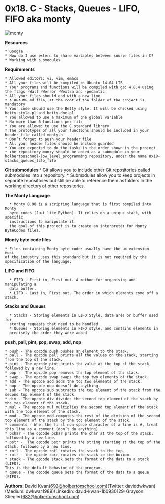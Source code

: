 # **0x18. C - Stacks, Queues - LIFO, FIFO aka monty**

![monty](https://pbs.twimg.com/media/CFYYWy6UEAE9Ow-.png)

**Resources**

	* Google
	* How do I use extern to share variables between source files in C?
	* Working with submodules

**Requirements**

    * Allowed editors: vi, vim, emacs
    * All your files will be compiled on Ubuntu 14.04 LTS
    * Your programs and functions will be compiled with gcc 4.8.4 using the flags -Wall -Werror -Wextra and -pedantic
    * All your files should end with a new line
    * A README.md file, at the root of the folder of the project is mandatory
    * Your code should use the Betty style. It will be checked using betty-style.pl and betty-doc.pl
    * You allowed to use a maximum of one global variable
    * No more than 5 functions per file
    * You are allowed to use the C standard library
    * The prototypes of all your functions should be included in your header file called monty.h
    * Don’t forget to push your header file
    * All your header files should be include guarded
    * You are expected to do the tasks in the order shown in the project
    * The repository monty should be added as a submodule to your
    holbertonschool-low_level_programming repository, under the name 0x18-stacks_queues_lifo_fifo

**Git submodules**
      * Git allows you to include other Git repositories called submodules into
       a repository.
      * Submodules allow you to keep projects in separate repositories but still
      be able to reference them as folders in the working directory of other
      repositories.

**The Monty Language**

      * Monty 0.98 is a scripting language that is first compiled into Monty
      byte codes (Just like Python). It relies on a unique stack, with specific
      instructions to manipulate it.
      the goal of this project is to create an interpreter for Monty ByteCodes files.

**Monty byte code files**

	* Files containing Monty byte codes usually have the .m extension. Most
	of the industry uses this standard but it is not required by the
	specification of the language.

**LIFO and FIFO**

      * FIFO - First in, First out. A method for organising and manipulating a
      data buffer.
      * LIFO - Last in, First out. The order in which elements come off a stack.

**Stacks and Queues**

      * Stacks - Storing elements in LIFO Style, data area or buffer used for
      storing requests that need to be handled.
      * Queues - Storing elements in FIFO style, and contains elements in
      precisely the order they were added

**push, pall, pint, pop, swap, add, nop**

	* push - The opcode push pushes an element to the stack.
	* pall - The opcode pall prints all the values on the stack, starting
	from the top of the stack.
	* pint - The opcode pint prints the value at the top of the stack,
	followed by a new line.
	* pop -  The opcode pop removes the top element of the stack.
	* swap - The opcode swap swaps the top two elements of the stack.
	* add - The opcode add adds the top two elements of the stack.
	* nop - The opcode nop doesn’t do anything.
	* sub - The opcode sub subtracts the top element of the stack from the
	second top element of the stack.
	* div - The opcode div divides the second top element of the stack by
	the top element of the stack.
	* mul - The opcode mul multiplies the second top element of the stack
	with the top element of the stack.
	* mod - The opcode mod computes the rest of the division of the second
	top element of the stack by the top element of the stack.
	* comments - When the first non-space character of a line is #, treat
	this line as a comment (don’t do anything).
	* pchar - The opcode pchar prints the char at the top of the stack,
	followed by a new line.
	* pstr -  The opcode pstr prints the string starting at the top of the
	stack, followed by a new line.
	* rotl - The opcode rotl rotates the stack to the top.
	* rotr - The opcode rotr rotates the stack to the bottom.
	* stack - The opcode stack sets the format of the data to a stack (LIFO). 
	This is the default behavior of the program.
	* queue - The opcode queue sets the format of the data to a queue (FIFO).

**Authors:**
David Kwan(692@holbertonschool.com)(Twitter: daviddwkwan)(Medium: dwkwan1989)(LinkedIn: david-kwan-1b0930129)
Grayson Stiegler(682@holbertonschool.com)